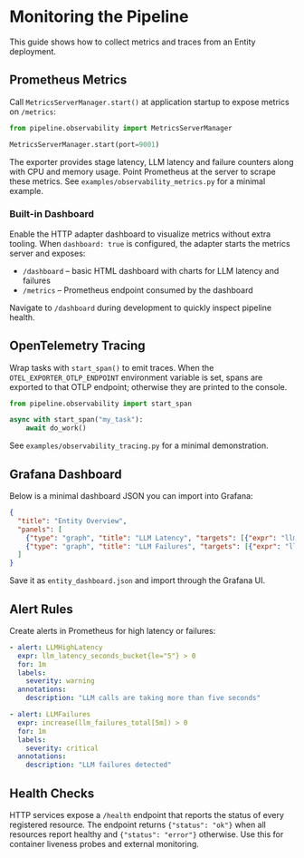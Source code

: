 # Monitoring the Pipeline

This guide shows how to collect metrics and traces from an Entity deployment.

## Prometheus Metrics

Call `MetricsServerManager.start()` at application startup to expose metrics on
`/metrics`:

```python
from pipeline.observability import MetricsServerManager

MetricsServerManager.start(port=9001)
```

The exporter provides stage latency, LLM latency and failure counters along with
CPU and memory usage. Point Prometheus at the server to scrape these metrics.
See `examples/observability_metrics.py` for a minimal example.

### Built-in Dashboard

Enable the HTTP adapter dashboard to visualize metrics without extra tooling.
When `dashboard: true` is configured, the adapter starts the metrics server and
exposes:

* `/dashboard` – basic HTML dashboard with charts for LLM latency and failures
* `/metrics` – Prometheus endpoint consumed by the dashboard

Navigate to `/dashboard` during development to quickly inspect pipeline health.

## OpenTelemetry Tracing

Wrap tasks with `start_span()` to emit traces. When the
`OTEL_EXPORTER_OTLP_ENDPOINT` environment variable is set, spans are exported to
that OTLP endpoint; otherwise they are printed to the console.

```python
from pipeline.observability import start_span

async with start_span("my_task"):
    await do_work()
```

See `examples/observability_tracing.py` for a minimal demonstration.

## Grafana Dashboard

Below is a minimal dashboard JSON you can import into Grafana:

```json
{
  "title": "Entity Overview",
  "panels": [
    {"type": "graph", "title": "LLM Latency", "targets": [{"expr": "llm_latency_seconds"}]},
    {"type": "graph", "title": "LLM Failures", "targets": [{"expr": "llm_failures_total"}]}
  ]
}
```

Save it as `entity_dashboard.json` and import through the Grafana UI.

## Alert Rules

Create alerts in Prometheus for high latency or failures:

```yaml
- alert: LLMHighLatency
  expr: llm_latency_seconds_bucket{le="5"} > 0
  for: 1m
  labels:
    severity: warning
  annotations:
    description: "LLM calls are taking more than five seconds"

- alert: LLMFailures
  expr: increase(llm_failures_total[5m]) > 0
  for: 1m
  labels:
    severity: critical
  annotations:
    description: "LLM failures detected"
```

## Health Checks

HTTP services expose a `/health` endpoint that reports the status of every
registered resource. The endpoint returns `{"status": "ok"}` when all resources
report healthy and `{"status": "error"}` otherwise. Use this for container
liveness probes and external monitoring.
